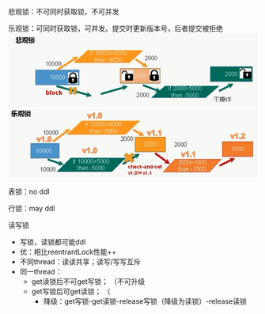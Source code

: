 悲观锁：不可同时获取锁，不可并发

乐观锁：可同时获取锁，可并发。提交时更新版本号，后者提交被拒绝
![](img_neg.png)
![](img_pos.png)

表锁：no ddl

行锁：may ddl

读写锁
   + 写锁，读锁都可能ddl
   + 优：相比reentrantLock性能++
   + 不同thread：读读共享；读写/写写互斥
   + 同一thread： 
     + get读锁后不可get写锁； （不可升级      
     + get写锁后可get读锁；   （
       + 降级：get写锁-get读锁-release写锁（降级为读锁）-release读锁